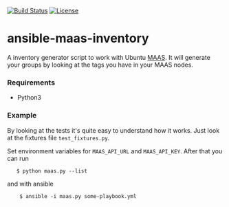 [![Build Status](https://travis-ci.com/mlimaloureiro/ansible-maas-dynamic-inventory.svg?branch=master)](https://travis-ci.com/mlimaloureiro/ansible-maas-dynamic-inventory)
[![License](http://img.shields.io/:license-apache-blue.svg)](http://www.apache.org/licenses/LICENSE-2.0.html)

# ansible-maas-inventory
A inventory generator script to work with Ubuntu [MAAS](https://maas.io/). It will generate your groups by looking
at the tags you have in your MAAS nodes.

### Requirements

* Python3

### Example

By looking at the tests it's quite easy to understand how it works. Just look at the fixtures file `test_fixtures.py`.

Set environment variables for `MAAS_API_URL` and `MAAS_API_KEY`. After that you can run

```
   $ python maas.py --list
```

and with ansible

```
    $ ansible -i maas.py some-playbook.yml
```
